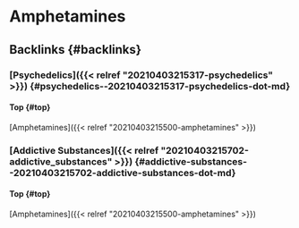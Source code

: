 # Amphetamines


## Backlinks {#backlinks}


### [Psychedelics]({{< relref "20210403215317-psychedelics" >}}) {#psychedelics--20210403215317-psychedelics-dot-md}


#### Top {#top}

[Amphetamines]({{< relref "20210403215500-amphetamines" >}})


### [Addictive Substances]({{< relref "20210403215702-addictive_substances" >}}) {#addictive-substances--20210403215702-addictive-substances-dot-md}


#### Top {#top}

[Amphetamines]({{< relref "20210403215500-amphetamines" >}})
